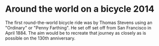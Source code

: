 Around the world on a bicycle 2014
=======

The first round-the-world bicycle ride was by Thomas Stevens using an "Ordinary" or "Penny Farthing". He set off set off from San Francisco in April 1884. The aim would be to recreate that journey as closely as is possible on the 130th anniversary.
